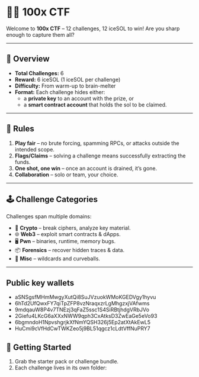 # 🏴‍☠️ 100x CTF

Welcome to **100x CTF** – 12 challenges, 12 iceSOL to win!
Are you sharp enough to capture them all?

---

## 📜 Overview

- **Total Challenges:** 6
- **Reward:** 6 iceSOL (1 iceSOL per challenge)
- **Difficulty:** From warm-up to brain-melter
- **Format:** Each challenge hides either:
  - a **private key** to an account with the prize, or
  - a **smart contract account** that holds the sol to be claimed.

---

## 🎯 Rules

1. **Play fair** – no brute forcing, spamming RPCs, or attacks outside the intended scope.
2. **Flags/Claims** – solving a challenge means successfully extracting the funds.
3. **One shot, one win** – once an account is drained, it’s gone.
4. **Collaboration** – solo or team, your choice.

---

## 🕹 Challenge Categories

Challenges span multiple domains:

- 🔐 **Crypto** – break ciphers, analyze key material.
- 🌐 **Web3** – exploit smart contracts & dApps.
- 🖥 **Pwn** – binaries, runtime, memory bugs.
- 📦 **Forensics** – recover hidden traces & data.
- 🎲 **Misc** – wildcards and curveballs.

---

## Public key wallets

- aSNSgsfMHmMwgyXutQi8SuJVzuokWMoKGEDVgy1hyvu
- 6hTd2UfQwxFY7qiTpZFP8vzNraqxzrLgMhgzxjVAfwms
- 9mdqauW8P4v7TNEzj3qFaZ5ssc1S4SiRBtjhdgVRbJVo
- 2Giefu4LKcG6aXXxNWW9qph3CxAtksD3ZwEaGe5eVo93
- 6bgmndoH1NpvshgrjkXfNmYQSH326j5Ep2atXtAkEwL5
- HuCmi9cVfHdCwTWKZeo5j9BL51qgcz1cLdtVffNuPRY7

## 🚀 Getting Started

1. Grab the starter pack or challenge bundle.
2. Each challenge lives in its own folder:
